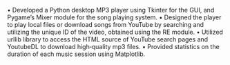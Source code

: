 • Developed a Python desktop MP3 player using Tkinter for the GUI, and Pygame’s Mixer module for the song playing system.
• Designed the player to play local files or download songs from YouTube by searching and utilizing the unique ID of the video, obtained using
the RE module.
• Utilized urllib library to access the HTML source of YouTube search pages and YoutubeDL to download high‑quality mp3 files.
• Provided statistics on the duration of each music session using Matplotlib.
